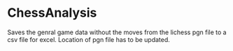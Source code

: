 # ChessAnalysis
Saves the genral game data without the moves from the lichess pgn file to a csv file for excel. Location of pgn file has to be updated.
